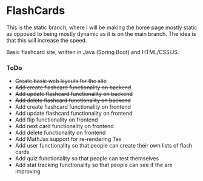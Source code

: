 # FlashCards
This is the static branch, where I will be making the home page mostly static
as opposed to being mostly dynamic as it is on the main branch.
The idea is that this will increase the speed.

Basic flashcard site, written in Java (Spring Boot) and HTML/CSS/JS.


### ToDo
* ~~Create basic web layouts for the site~~
* ~~Add create flashcard functionality on backend~~
* ~~Add update flashcard functionality on backend~~
* ~~Add delete flashcard functionality on backend~~
* Add create flashcard functionality on frontend
* Add update flashcard functionality on frontend
* Add flip functionality on frontend
* Add next card functionality on frontend
* Add delete functionality on frontend
* Add MathJax support for re-rendering Tex
* Add user functionality so that people can create their own lists of flash cards
* Add quiz functionality so that people can test themselves
* Add stat tracking functionality so that people can see if the are improving

